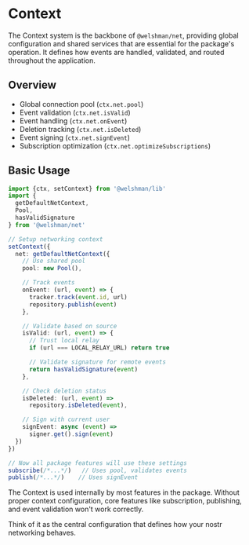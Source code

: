# Context

The Context system is the backbone of `@welshman/net`, providing global configuration and shared services that are essential for the package's operation. It defines how events are handled, validated, and routed throughout the application.

## Overview

- Global connection pool (`ctx.net.pool`)
- Event validation (`ctx.net.isValid`)
- Event handling (`ctx.net.onEvent`)
- Deletion tracking (`ctx.net.isDeleted`)
- Event signing (`ctx.net.signEvent`)
- Subscription optimization (`ctx.net.optimizeSubscriptions`)

## Basic Usage

```typescript
import {ctx, setContext} from '@welshman/lib'
import {
  getDefaultNetContext,
  Pool,
  hasValidSignature
} from '@welshman/net'

// Setup networking context
setContext({
  net: getDefaultNetContext({
    // Use shared pool
    pool: new Pool(),

    // Track events
    onEvent: (url, event) => {
      tracker.track(event.id, url)
      repository.publish(event)
    },

    // Validate based on source
    isValid: (url, event) => {
      // Trust local relay
      if (url === LOCAL_RELAY_URL) return true

      // Validate signature for remote events
      return hasValidSignature(event)
    },

    // Check deletion status
    isDeleted: (url, event) =>
      repository.isDeleted(event),

    // Sign with current user
    signEvent: async (event) =>
      signer.get().sign(event)
  })
})

// Now all package features will use these settings
subscribe(/*...*/)   // Uses pool, validates events
publish(/*...*/)    // Uses signEvent
```

The Context is used internally by most features in the package.
Without proper context configuration, core features like subscription, publishing, and event validation won't work correctly.

Think of it as the central configuration that defines how your nostr networking behaves.
